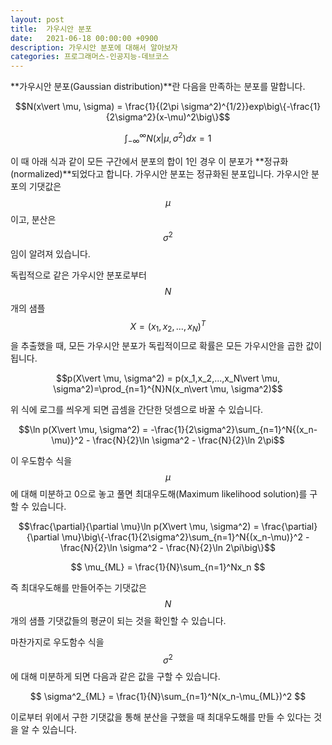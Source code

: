 ```yaml
---
layout: post
title:  가우시안 분포
date:   2021-06-18 00:00:00 +0900
description: 가우시안 분포에 대해서 알아보자
categories: 프로그래머스-인공지능-데브코스
---
```


**가우시안 분포(Gaussian distribution)**란 다음을 만족하는 분포를 말합니다.

$$N(x\vert \mu, \sigma) = \frac{1}{(2\pi \sigma^2)^{1/2}}exp\big\{-\frac{1}{2\sigma^2}(x-\mu)^2\big\}$$

$$\int_{-\infty}^{\infty}N(x\vert \mu, \sigma^2)dx = 1$$

이 때 아래 식과 같이 모든 구간에서 분포의 합이 1인 경우 이 분포가 **정규화(normalized)**되었다고 합니다. 가우시안 분포는 정규화된 분포입니다. 가우시안 분포의 기댓값은 $$\mu$$이고, 분산은 $$\sigma^2$$임이 알려져 있습니다.

독립적으로 같은 가우시안 분포로부터 $$N$$개의 샘플 $$X = (x_1,x_2,...,x_N)^T$$을 추출했을 때, 모든 가우시안 분포가 독립적이므로 확률은 모든 가우시안을 곱한 값이 됩니다.

$$p(X\vert \mu, \sigma^2) = p(x_1,x_2,...,x_N\vert \mu, \sigma^2)=\prod_{n=1}^{N}N(x_n\vert \mu, \sigma^2)$$

위 식에 로그를 씌우게 되면 곱셈을 간단한 덧셈으로 바꿀 수 있습니다.

$$\ln p(X\vert \mu, \sigma^2) = -\frac{1}{2\sigma^2}\sum_{n=1}^N{(x_n-\mu)}^2 - \frac{N}{2}\ln \sigma^2 - \frac{N}{2}\ln 2\pi$$

이 우도함수 식을 $$\mu$$에 대해 미분하고 0으로 놓고 풀면 최대우도해(Maximum likelihood solution)를 구할 수 있습니다.

$$\frac{\partial}{\partial \mu}\ln p(X\vert \mu, \sigma^2) = \frac{\partial}{\partial \mu}\big\{-\frac{1}{2\sigma^2}\sum_{n=1}^N{(x_n-\mu)}^2 - \frac{N}{2}\ln \sigma^2 - \frac{N}{2}\ln 2\pi\big\}$$

$$ \mu_{ML} = \frac{1}{N}\sum_{n=1}^Nx_n $$

즉 최대우도해를 만들어주는 기댓값은 $$N$$개의 샘플 기댓값들의 평균이 되는 것을 확인할 수 있습니다.

마찬가지로 우도함수 식을 $$\sigma^2$$에 대해 미분하게 되면 다음과 같은 값을 구할 수 있습니다.

$$ \sigma^2_{ML} = \frac{1}{N}\sum_{n=1}^N(x_n-\mu_{ML})^2 $$

이로부터 위에서 구한 기댓값을 통해 분산을 구했을 때 최대우도해를 만들 수 있다는 것을 알 수 있습니다.
